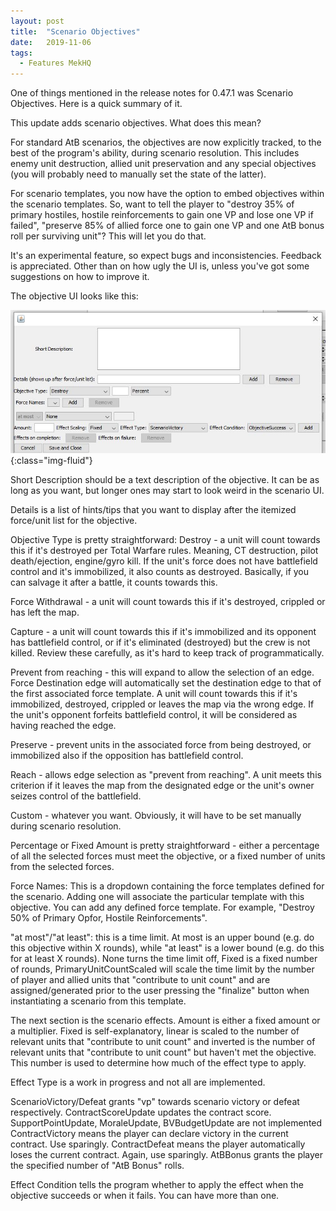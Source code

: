 ```yaml
---
layout: post
title:  "Scenario Objectives"
date:   2019-11-06
tags:
  - Features MekHQ
---
```


One of things mentioned in the release notes for 0.47.1 was Scenario Objectives. Here is a quick summary of it.

This update adds scenario objectives. What does this mean?

For standard AtB scenarios, the objectives are now explicitly tracked, to the best of the program's ability, during scenario resolution. This includes enemy unit destruction, allied unit preservation and any special objectives (you will probably need to manually set the state of the latter).

For scenario templates, you now have the option to embed objectives within the scenario templates. So, want to tell the player to "destroy 35% of primary hostiles, hostile reinforcements to gain one VP and lose one VP if failed", "preserve 85% of allied force one to gain one VP and one AtB bonus roll per surviving unit"? This will let you do that.

It's an experimental feature, so expect bugs and inconsistencies. Feedback is appreciated. Other than on how ugly the UI is, unless you've got some suggestions on how to improve it.

The objective UI looks like this:

![ScenarioObjectives](/assets/images/ScenarioObjectives.jpg){:class="img-fluid"}

Short Description should be a text description of the objective. It can be as long as you want, but longer ones may start to look weird in the scenario UI.

Details is a list of hints/tips that you want to display after the itemized force/unit list for the objective.

Objective Type is pretty straightforward:
Destroy - a unit will count towards this if it's destroyed per Total Warfare rules. Meaning, CT destruction, pilot death/ejection, engine/gyro kill. If the unit's force does not have battlefield control and it's immobilized, it also counts as destroyed. Basically, if you can salvage it after a battle, it counts towards this.

Force Withdrawal - a unit will count towards this if it's destroyed, crippled or has left the map.

Capture - a unit will count towards this if it's immobilized and its opponent has battlefield control, or if it's eliminated (destroyed) but the crew is not killed. Review these carefully, as it's hard to keep track of programmatically.

Prevent from reaching - this will expand to allow the selection of an edge. Force Destination edge will automatically set the destination edge to that of the first associated force template. A unit will count towards this if it's immobilized, destroyed, crippled or leaves the map via the wrong edge. If the unit's opponent forfeits battlefield control, it will be considered as having reached the edge.

Preserve - prevent units in the associated force from being destroyed, or immobilized also if the opposition has battlefield control.

Reach - allows edge selection as "prevent from reaching". A unit meets this criterion if it leaves the map from the designated edge or the unit's owner seizes control of the battlefield.

Custom - whatever you want. Obviously, it will have to be set manually during scenario resolution.

Percentage or Fixed Amount is pretty straightforward - either a percentage of all the selected forces must meet the objective, or a fixed number of units from the selected forces.

Force Names: This is a dropdown containing the force templates defined for the scenario. Adding one will associate the particular template with this objective. You can add any defined force template. For example, "Destroy 50% of Primary Opfor, Hostile Reinforcements".

"at most"/"at least": this is a time limit. At most is an upper bound (e.g. do this objective within X rounds), while "at least" is a lower bound (e.g. do this for at least X rounds). None turns the time limit off, Fixed is a fixed number of rounds, PrimaryUnitCountScaled will scale the time limit by the number of player and allied units that "contribute to unit count" and are assigned/generated prior to the user pressing the "finalize" button when instantiating a scenario from this template.

The next section is the scenario effects. Amount is either a fixed amount or a multiplier. Fixed is self-explanatory, linear is scaled to the number of relevant units that "contribute to unit count" and inverted is the number of relevant units that "contribute to unit count" but haven't met the objective. This number is used to determine how much of the effect type to apply.

Effect Type is a work in progress and not all are implemented.

ScenarioVictory/Defeat grants "vp" towards scenario victory or defeat respectively.
ContractScoreUpdate updates the contract score.
SupportPointUpdate, MoraleUpdate, BVBudgetUpdate are not implemented
ContractVictory means the player can declare victory in the current contract. Use sparingly.
ContractDefeat means the player automatically loses the current contract. Again, use sparingly.
AtBBonus grants the player the specified number of "AtB Bonus" rolls.

Effect Condition tells the program whether to apply the effect when the objective succeeds or when it fails. You can have more than one.
